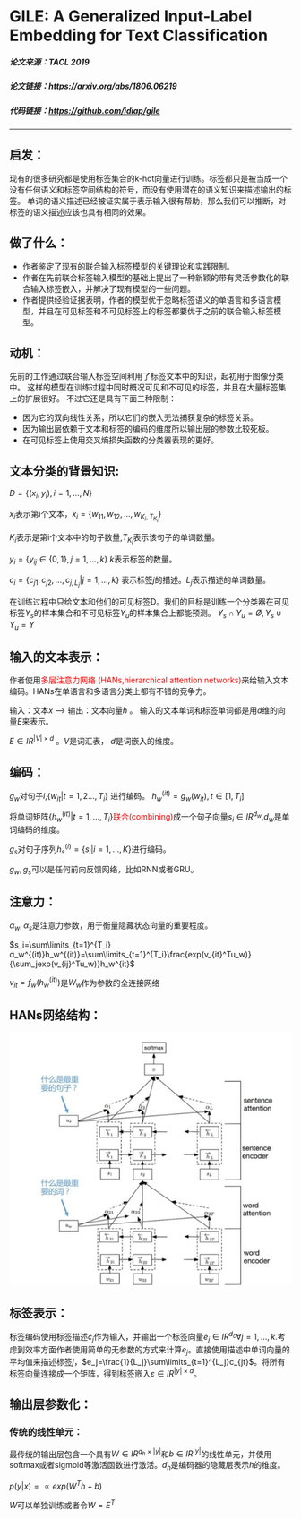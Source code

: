 # GILE: A Generalized Input-Label Embedding for Text Classification

##### 论文来源：TACL 2019 
##### 论文链接：https://arxiv.org/abs/1806.06219
##### 代码链接：https://github.com/idiap/gile

---
## 启发：
现有的很多研究都是使用标签集合的k-hot向量进行训练。标签都只是被当成一个没有任何语义和标签空间结构的符号，而没有使用潜在的语义知识来描述输出的标签。
单词的语义描述已经被证实属于表示输入很有帮助，那么我们可以推断，对标签的语义描述应该也具有相同的效果。

## 做了什么：
- 作者鉴定了现有的联合输入标签模型的关键理论和实践限制。
- 作者在先前联合标签输入模型的基础上提出了一种新颖的带有灵活参数化的联合输入标签嵌入，并解决了现有模型的一些问题。
- 作者提供经验证据表明，作者的模型优于忽略标签语义的单语言和多语言模型，并且在可见标签和不可见标签上的标签都要优于之前的联合输入标签模型。
## 动机：
先前的工作通过联合输入标签空间利用了标签文本中的知识，起初用于图像分类中。 这样的模型在训练过程中同时概况可见和不可见的标签，并且在大量标签集上的扩展很好。 不过它还是具有下面三种限制：
- 因为它的双向线性关系，所以它们的嵌入无法捕获复杂的标签关系。 
- 因为输出层依赖于文本和标签的编码的维度所以输出层的参数比较死板。
- 在可见标签上使用交叉熵损失函数的分类器表现的更好。



## 文本分类的背景知识:
$D = \{(x_i,y_i),i=1,...,N\}$ 

$x_i$表示第i个文本，$x_i=\{w_{11},w_{12},...,w_{K_i,T_{K_i}}\}$ 

$K_i$表示是第i个文本中的句子数量,$T_{K_i}$表示该句子的单词数量。

$y_i=\{y_{ij}∈\{0,1\},j=1,...,k\}$ $k$表示标签的数量。

$c_i=\{c_{j1},c_{j2},...,c_{j,L_j}|j=1,...,k\}$ 表示标签$j$的描述。$L_j$表示描述的单词数量。

在训练过程中只给文本和他们的可见标签D。我们的目标是训练一个分类器在可见标签$Y_s$的样本集合和不可见标签$Y_u$的样本集合上都能预测。  $Y_s∩Y_u=Ø,Y_s∪Y_u=Y$

## 输入的文本表示：
作者使用<font color='red'>多层注意力网络 (HANs,hierarchical attention networks)</font>来给输入文本编码。HANs在单语言和多语言分类上都有不错的竞争力。

输入：文本$x$   -->  输出：文本向量$h$ 。 输入的文本单词和标签单词都是用$d$维的向量$E$来表示。

$E∈IR^{|V|×d}$  。$V$是词汇表， $d$是词嵌入的维度。

## 编码：
$g_w$对句子$i$,$\{w_{it}|t=1,2...,T_i\}$ 进行编码。
$h_{w}^{(it)}=g_w(w_{it}),t∈[1,T_i]$

将单词矩阵$\{h_{w}^{(it)}|t=1,...,T_i\}$<font color='red'>联合(combining)</font>成一个句子向量$s_i∈IR^{d_w}$,$d_w$是单词编码的维度。

$g_s$对句子序列$h_s^{(i)}=\{s_i|i=1,...,K\}$进行编码。

$g_w,g_s$可以是任何前向反馈网络，比如RNN或者GRU。

## 注意力：
$α_w,α_s$是注意力参数，用于衡量隐藏状态向量的重要程度。

$s_i=\sum\limits_{t=1}^{T_i}α_w^{(it)}h_w^{(it)}=\sum\limits_{t=1}^{T_i}\frac{exp(v_{it}^Tu_w)}{\sum_jexp(v_{ij}^Tu_w)}h_w^{it}$

$v_{it}=f_w(h_w^{(it)})$是$W_w$作为参数的全连接网络
## HANs网络结构：
![avatar](images/HANs.jpg)

## 标签表示：
标签编码使用标签描述$c_j$作为输入，并输出一个标签向量$e_j∈IR^{d_c} ∀j=1,...,k.$考虑到效率方面作者使用简单的无参数的方式来计算$e_j$。直接使用描述中单词向量的平均值来描述标签$j$，$e_j=\frac{1}{L_j}\sum\limits_{t=1}^{L_j}c_{jt}$。将所有标签向量连接成一个矩阵，得到标签嵌入$ε∈IR^{|y|×d}$。

## 输出层参数化：

### 传统的线性单元：
最传统的输出层包含一个具有$W∈IR^{d_h×|y|}$和$b∈IR^{|y|}$的线性单元，并使用softmax或者sigmoid等激活函数进行激活。$d_h$是编码器的隐藏层表示$h$的维度。

$p(y|x)=∝exp(W^Th+b)$

$W$可以单独训练或者令$W=E^T$